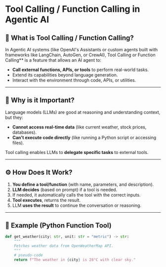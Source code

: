 # Tool Calling / Function Calling in Agentic AI

## 📌 What is Tool Calling / Function Calling?

In Agentic AI systems (like OpenAI's Assistants or custom agents built with frameworks like LangChain, AutoGen, or CrewAI), Tool Calling or Function Calling** is a feature that allows an AI agent to:
- **Call external functions, APIs, or tools** to perform real-world tasks.
- Extend its capabilities beyond language generation.
- Interact with the environment through code, APIs, or utilities.

---

## 🧠 Why is it Important?

Language models (LLMs) are good at reasoning and understanding context, but they:
- **Cannot access real-time data** (like current weather, stock prices, databases).
- **Can't execute code directly** (like running a Python script or accessing files).

Tool calling enables LLMs to **delegate specific tasks** to external tools.

---

## ⚙️ How Does It Work?

1. **You define a tool/function** (with name, parameters, and description).
2. **LLM decides** (based on prompt) if a tool is needed.
3. If needed, it automatically calls the tool with the correct inputs.
4. **Tool executes**, returns the result.
5. LLM **uses the result** to continue the conversation or reasoning.

---

## 🔧 Example (Python Function Tool)

```python
def get_weather(city: str, unit: str = "metric") -> str:
    """
    Fetches weather data from OpenWeatherMap API.
    """
    # pseudo-code
    return f"The weather in {city} is 28°C with clear sky."
